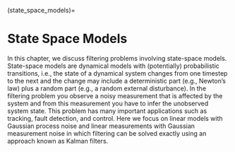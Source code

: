 (state_space_models)=
# State Space Models

In this chapter, we discuss filtering problems involving state-space models. State-space models are dynamical models with (potentially) probabilistic transitions, i.e., the state of a dynamical system changes from one timestep to the next and the change may include a deterministic part (e.g., Newton’s law) plus a random part (e.g., a random external disturbance). In the filtering problem you observe a noisy measurement that is affected by the system and from this measurement you have to infer the unobserved system state. This problem has many important applications such as tracking, fault detection, and control. Here we focus on linear models with Gaussian process noise and linear measurements with Gaussian measurement noise in which filtering can be solved exactly using an approach known as Kalman filters.